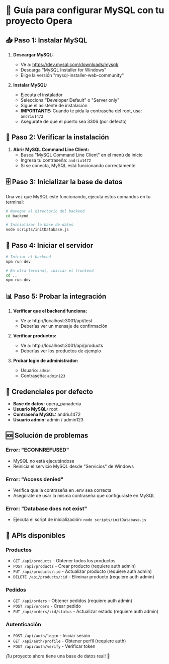# 🚀 Guía para configurar MySQL con tu proyecto Opera

## 📥 Paso 1: Instalar MySQL

1. **Descargar MySQL:**
   - Ve a: https://dev.mysql.com/downloads/mysql/
   - Descarga "MySQL Installer for Windows"
   - Elige la versión "mysql-installer-web-community"

2. **Instalar MySQL:**
   - Ejecuta el instalador
   - Selecciona "Developer Default" o "Server only"
   - Sigue el asistente de instalación
   - **IMPORTANTE:** Cuando te pida la contraseña del root, usa: `andriu1472`
   - Asegúrate de que el puerto sea 3306 (por defecto)

## 🔧 Paso 2: Verificar la instalación

1. **Abrir MySQL Command Line Client:**
   - Busca "MySQL Command Line Client" en el menú de inicio
   - Ingresa tu contraseña: `andriu1472`
   - Si se conecta, MySQL está funcionando correctamente

## 🗄️ Paso 3: Inicializar la base de datos

Una vez que MySQL esté funcionando, ejecuta estos comandos en tu terminal:

```bash
# Navegar al directorio del backend
cd backend

# Inicializar la base de datos
node scripts/initDatabase.js
```

## 🚀 Paso 4: Iniciar el servidor

```bash
# Iniciar el backend
npm run dev

# En otra terminal, iniciar el frontend
cd ..
npm run dev
```

## 📊 Paso 5: Probar la integración

1. **Verificar que el backend funciona:**
   - Ve a: http://localhost:3001/api/test
   - Deberías ver un mensaje de confirmación

2. **Verificar productos:**
   - Ve a: http://localhost:3001/api/products
   - Deberías ver los productos de ejemplo

3. **Probar login de administrador:**
   - Usuario: `admin`
   - Contraseña: `admin123`

## 🔑 Credenciales por defecto

- **Base de datos:** opera_panaderia
- **Usuario MySQL:** root
- **Contraseña MySQL:** andriu1472
- **Usuario admin:** admin / admin123

## 🆘 Solución de problemas

### Error: "ECONNREFUSED"
- MySQL no está ejecutándose
- Reinicia el servicio MySQL desde "Servicios" de Windows

### Error: "Access denied"
- Verifica que la contraseña en .env sea correcta
- Asegúrate de usar la misma contraseña que configuraste en MySQL

### Error: "Database does not exist"
- Ejecuta el script de inicialización: `node scripts/initDatabase.js`

## 📱 APIs disponibles

### Productos
- `GET /api/products` - Obtener todos los productos
- `POST /api/products` - Crear producto (requiere auth admin)
- `PUT /api/products/:id` - Actualizar producto (requiere auth admin)
- `DELETE /api/products/:id` - Eliminar producto (requiere auth admin)

### Pedidos
- `GET /api/orders` - Obtener pedidos (requiere auth admin)
- `POST /api/orders` - Crear pedido
- `PUT /api/orders/:id/status` - Actualizar estado (requiere auth admin)

### Autenticación
- `POST /api/auth/login` - Iniciar sesión
- `GET /api/auth/profile` - Obtener perfil (requiere auth)
- `POST /api/auth/verify` - Verificar token

¡Tu proyecto ahora tiene una base de datos real! 🎉